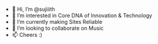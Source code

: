- 👋 Hi, I’m @sujiiith
- 👀 I’m interested in Core DNA of Innovation & Technology
- 🌱 I’m currently making Sites Reliable 
- 💞️ I’m looking to collaborate on Music
- 📫 Cheers :)

<!---
sujiiith/sujiiith is a ✨ special ✨ repository because its `README.md` (this file) appears on your GitHub profile.
You can click the Preview link to take a look at your changes.
--->
